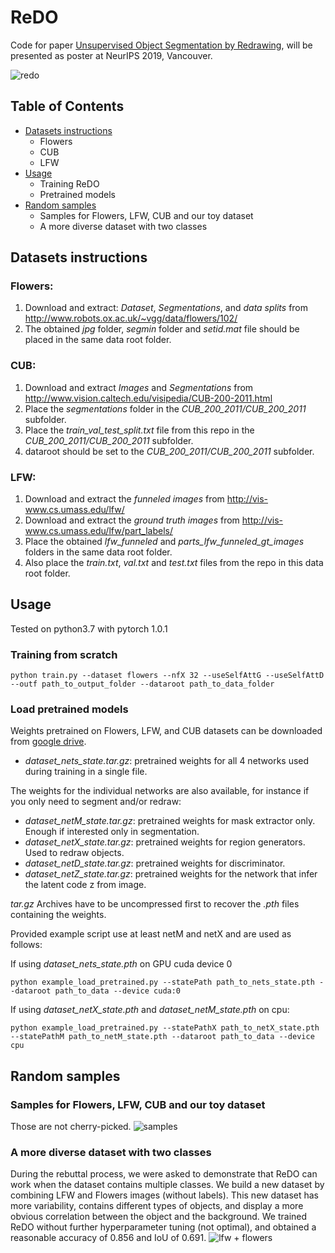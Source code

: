 # ReDO

Code for paper [Unsupervised Object Segmentation by Redrawing](https://arxiv.org/abs/1905.13539), will be presented as poster at NeurIPS 2019, Vancouver.

![redo](https://github.com/mickaelChen/ReDO/blob/master/imgs/redo.png)

## Table of Contents

- [Datasets instructions](#datasets-instructions)
  * Flowers
  * CUB
  * LFW
- [Usage](#usage)
  * Training ReDO
  * Pretrained models
- [Random samples](#random-samples)
  * Samples for Flowers, LFW, CUB and our toy dataset
  * A more diverse dataset with two classes

## Datasets instructions

### Flowers:
1. Download and extract: *Dataset*, *Segmentations*, and *data splits* from http://www.robots.ox.ac.uk/~vgg/data/flowers/102/ 
2. The obtained *jpg* folder, *segmin* folder and *setid.mat* file should be placed in the same data root folder.

### CUB:
1. Download and extract *Images* and *Segmentations* from http://www.vision.caltech.edu/visipedia/CUB-200-2011.html 
2. Place the *segmentations* folder in the *CUB_200_2011/CUB_200_2011* subfolder.
3. Place the *train_val_test_split.txt* file from this repo in the *CUB_200_2011/CUB_200_2011* subfolder.
4. dataroot should be set to the *CUB_200_2011/CUB_200_2011* subfolder.

### LFW:
1. Download and extract the *funneled images* from http://vis-www.cs.umass.edu/lfw/
2. Download and extract the *ground truth images* from http://vis-www.cs.umass.edu/lfw/part_labels/
3. Place the obtained *lfw_funneled* and *parts_lfw_funneled_gt_images* folders in the same data root folder.
4. Also place the *train.txt*, *val.txt* and *test.txt* files from the repo in this data root folder.


## Usage

Tested on python3.7 with pytorch 1.0.1

### Training from scratch

```
python train.py --dataset flowers --nfX 32 --useSelfAttG --useSelfAttD --outf path_to_output_folder --dataroot path_to_data_folder
```

### Load pretrained models
Weights pretrained on Flowers, LFW, and CUB datasets can be downloaded from [google drive](https://drive.google.com/drive/folders/1hUb2iOTJAbWw1NotWGAsEt4ASomhOwbh).

- *dataset_nets_state.tar.gz*: pretrained weights for all 4 networks used during training in a single file.

The weights for the individual networks are also available, for instance if you only need to segment and/or redraw:

- *dataset_netM_state.tar.gz*: pretrained weights for mask extractor only. Enough if interested only in segmentation.
- *dataset_netX_state.tar.gz*: pretrained weights for region generators. Used to redraw objects.
- *dataset_netD_state.tar.gz*: pretrained weights for discriminator.
- *dataset_netZ_state.tar.gz*: pretrained weights for the network that infer the latent code z from image.

*tar.gz* Archives have to be uncompressed first to recover the *.pth* files containing the weights.

Provided example script use at least netM and netX and are used as follows:

If using *dataset_nets_state.pth* on GPU cuda device 0

```
python example_load_pretrained.py --statePath path_to_nets_state.pth --dataroot path_to_data --device cuda:0
```

If using *dataset_netX_state.pth* and *dataset_netM_state.pth* on cpu:
```
python example_load_pretrained.py --statePathX path_to_netX_state.pth --statePathM path_to_netM_state.pth --dataroot path_to_data --device cpu
```

## Random samples

### Samples for Flowers, LFW, CUB and our toy dataset
Those are not cherry-picked.
![samples](https://github.com/mickaelChen/ReDO/blob/master/imgs/redo_samples.jpeg)

### A more diverse dataset with two classes

During the rebuttal process, we were asked to demonstrate that ReDO can work when the dataset contains multiple classes.
We build a new dataset by combining LFW and Flowers images (without labels). This new dataset has more variability,
contains different types of objects, and display a more obvious correlation between the object and the background. 
We trained ReDO without further hyperparameter tuning (not optimal), and obtained a reasonable accuracy of 0.856 and IoU of 0.691.
![lfw + flowers](https://github.com/mickaelChen/ReDO/blob/master/imgs/redo_lfwxflowers.png)
